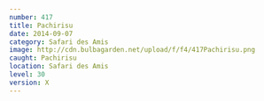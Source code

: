 ```yaml
---
number: 417
title: Pachirisu
date: 2014-09-07
category: Safari des Amis
image: http://cdn.bulbagarden.net/upload/f/f4/417Pachirisu.png
caught: Pachirisu
location: Safari des Amis
level: 30
version: X
---
```

